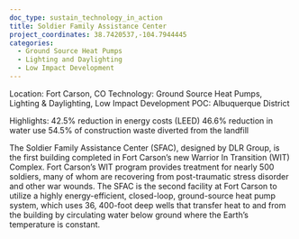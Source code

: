```yaml
---
doc_type: sustain_technology_in_action
title: Soldier Family Assistance Center
project_coordinates: 38.7420537,-104.7944445
categories:
  - Ground Source Heat Pumps
  - Lighting and Daylighting
  - Low Impact Development
---
```


Location: Fort Carson, CO
Technology: Ground Source Heat Pumps, Lighting & Daylighting, Low Impact Development
POC: Albuquerque District

Highlights:
42.5% reduction in energy costs (LEED)
46.6% reduction in water use
54.5% of construction waste diverted from the landfill

The Soldier Family Assistance Center (SFAC), designed by DLR Group, is the first building completed in Fort Carson’s new Warrior In Transition (WIT) Complex. Fort Carson’s WIT program provides treatment for nearly 500 soldiers, many of whom are recovering from post-traumatic stress disorder and other war wounds. The SFAC is the second facility at Fort Carson to utilize a highly energy-efficient, closed-loop, ground-source heat pump system, which uses 36, 400-foot deep wells that transfer heat to and from the building by circulating water below ground where the Earth’s temperature is constant.

